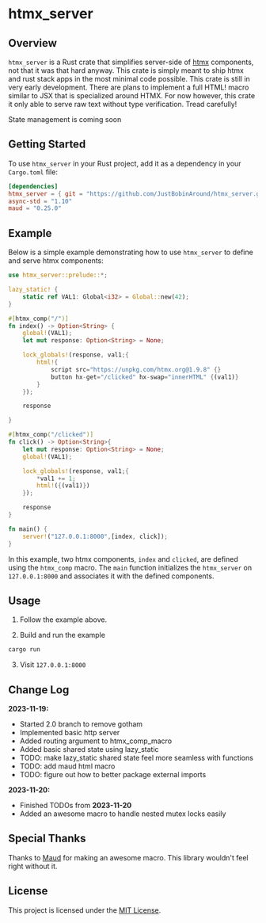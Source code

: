 # htmx_server

## Overview

`htmx_server` is a Rust crate that simplifies server-side of
[htmx](https://htmx.org/) components, not that it was that hard anyway. This crate is simply meant to 
ship htmx and rust stack apps in the most minimal code possible. This crate is still in very early development.
There are plans to implement a full HTML! macro similar to JSX that is specialized
around HTMX. For now however, this crate it only able to serve raw text without
type verification. Tread carefully!

State management is coming soon

## Getting Started

To use `htmx_server` in your Rust project, add it as a dependency in your
`Cargo.toml` file:

```toml
[dependencies]
htmx_server = { git = "https://github.com/JustBobinAround/htmx_server.git" }
async-std = "1.10"
maud = "0.25.0"
```

## Example

Below is a simple example demonstrating how to use `htmx_server` to define and
serve htmx components:

```rust
use htmx_server::prelude::*;

lazy_static! {
    static ref VAL1: Global<i32> = Global::new(42);
}

#[htmx_comp("/")]
fn index() -> Option<String> {
    global!(VAL1);
    let mut response: Option<String> = None;

    lock_globals!(response, val1;{
        html!{
            script src="https://unpkg.com/htmx.org@1.9.8" {}
            button hx-get="/clicked" hx-swap="innerHTML" {(val1)}
        }
    });

    response

}

#[htmx_comp("/clicked")]
fn click() -> Option<String>{
    let mut response: Option<String> = None;
    global!(VAL1);

    lock_globals!(response, val1;{
        *val1 += 1;
        html!({(val1)})
    });

    response
}

fn main() {
    server!("127.0.0.1:8000",[index, click]);
}
```

In this example, two htmx components, `index` and `clicked`, are defined using
the `htmx_comp` macro. The `main` function initializes the `htmx_server` on
`127.0.0.1:8000` and associates it with the defined components.

## Usage

1. Follow the example above.

2. Build and run the example

```bash
cargo run
```

3. Visit `127.0.0.1:8000`

## Change Log
**2023-11-19:**
- Started 2.0 branch to remove gotham
- Implemented basic http server
- Added routing argument to htmx_comp_macro
- Added basic shared state using lazy_static
- TODO: make lazy_static shared state feel more seamless with functions
- TODO: add maud html macro
- TODO: figure out how to better package external imports

**2023-11-20:**
- Finished TODOs from **2023-11-20**
- Added an awesome macro to handle nested mutex locks easily

## Special Thanks
Thanks to [Maud](https://github.com/lambda-fairy/maud) for making an awesome macro.
This library wouldn't feel right without it.

## License

This project is licensed under the [MIT License](LICENSE).
